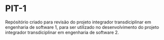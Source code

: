 # PIT-1
Repósitório criado para revisão do projeto integrador transdiciplinar em engenharia de software 1, para ser utilizado no desenvolvimento do projeto integrador transdiciplinar em engenharia de software 2.
